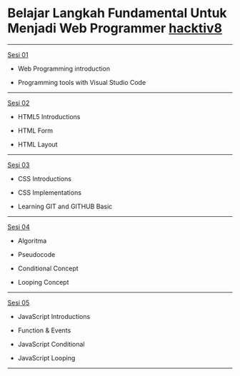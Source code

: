 # Belajar Langkah Fundamental Untuk Menjadi Web Programmer [hacktiv8](https://www.hacktiv8.com/)
---
[Sesi 01](https://github.com/hilmifaturahman/b13a_web_programmer/tree/main/Sesi-01)

- Web Programming introduction

- Programming tools with Visual Studio Code
---
[Sesi 02](https://github.com/hilmifaturahman/b13a_web_programmer/tree/main/Sesi-02)

- HTML5 Introductions

- HTML Form

- HTML Layout
---
[Sesi 03](https://github.com/hilmifaturahman/b13a_web_programmer/tree/main/Sesi-03)

- CSS Introductions

- CSS Implementations

- Learning GIT and GITHUB Basic
---
[Sesi 04](https://github.com/hilmifaturahman/b13a_web_programmer/tree/main/Sesi-04)

- Algoritma

- Pseudocode

- Conditional Concept

- Looping Concept
---
[Sesi 05](https://github.com/hilmifaturahman/b13a_web_programmer/tree/main/Sesi-05)

- JavaScript Introductions

- Function & Events

- JavaScript Conditional

- JavaScript Looping
---
